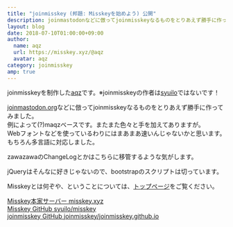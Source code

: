 ```yaml
---
title: "joinmisskey (邦題: Misskeyを始めよう) 公開"
description: joinmastodonなどに倣ってjoinmisskeyなるものをとりあえず勝手に作ってみました。
layout: blog
date: 2018-07-10T01:00:00+09:00
author:
  name: aqz
  url: https://misskey.xyz/@aqz
  avatar: aqz
category: joinmisskey
amp: true
---
```


joinmisskeyを制作した[aqz](https://misskey.xyz/@aqz)です。※joinmisskeyの作者は[syuilo](https://misskey.xyz/@syuilo)ではないです！

[joinmastodon.org](https://joinmastodon.org)などに倣ってjoinmisskeyなるものをとりあえず勝手に作ってみました。  
例によって(?)maqzベースです。またまた色々と手を加えてありますが。  
Webフォントなどを使っているわりにはまあまあ速いんじゃないかと思います。  
もちろん多言語に対応しました。

zawazawaのChangeLogとかはこちらに移管するような気がします。

jQueryはそんなに好きじゃないので、bootstrapのスクリプトは切っています。

Misskeyとは何ぞや、ということについては、[トップページ](/)をご覧ください。

[Misskey本家サーバー misskey.xyz](https://misskey.xyz)  
[Misskey GitHub syuilo/misskey](https://github.com/syuilo/misskey)  
[joinmisskey GitHub joinmisskey/joinmisskey.github.io](https://github.com/joinmisskey/joinmisskey.github.io)  